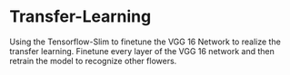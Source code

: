 # Transfer-Learning
Using the Tensorflow-Slim to finetune the VGG 16 Network to realize the transfer learning.
Finetune every layer of the VGG 16 network and then retrain the model to recognize other flowers.
